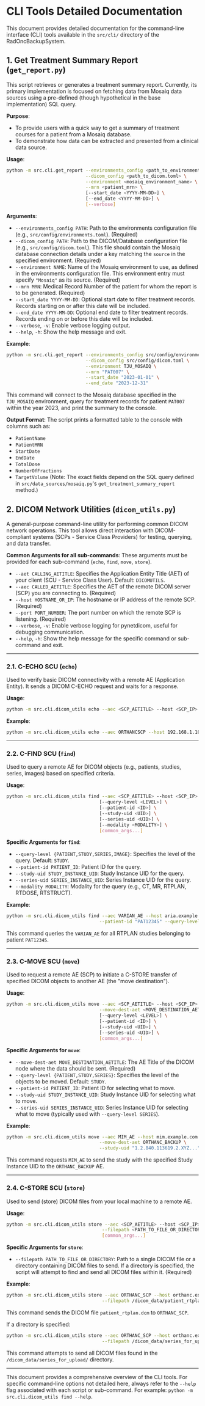 # CLI Tools Detailed Documentation

This document provides detailed documentation for the command-line interface (CLI) tools available in the `src/cli/` directory of the RadOncBackupSystem.

## 1. Get Treatment Summary Report (`get_report.py`)

This script retrieves or generates a treatment summary report. Currently, its primary implementation is focused on fetching data from Mosaiq data sources using a pre-defined (though hypothetical in the base implementation) SQL query.

**Purpose**:
*   To provide users with a quick way to get a summary of treatment courses for a patient from a Mosaiq database.
*   To demonstrate how data can be extracted and presented from a clinical data source.

**Usage**:
```bash
python -m src.cli.get_report --environments_config <path_to_environments.toml> \
                             --dicom_config <path_to_dicom.toml> \
                             --environment <mosaiq_environment_name> \
                             --mrn <patient_mrn> \
                             [--start_date <YYYY-MM-DD>] \
                             [--end_date <YYYY-MM-DD>] \
                             [--verbose]
```

**Arguments**:
*   `--environments_config PATH`: Path to the environments configuration file (e.g., `src/config/environments.toml`). (Required)
*   `--dicom_config PATH`: Path to the DICOM/Database configuration file (e.g., `src/config/dicom.toml`). This file should contain the Mosaiq database connection details under a key matching the `source` in the specified environment. (Required)
*   `--environment NAME`: Name of the Mosaiq environment to use, as defined in the environments configuration file. This environment entry must specify `"Mosaiq"` as its source. (Required)
*   `--mrn MRN`: Medical Record Number of the patient for whom the report is to be generated. (Required)
*   `--start_date YYYY-MM-DD`: Optional start date to filter treatment records. Records starting on or after this date will be included.
*   `--end_date YYYY-MM-DD`: Optional end date to filter treatment records. Records ending on or before this date will be included.
*   `--verbose`, `-v`: Enable verbose logging output.
*   `--help`, `-h`: Show the help message and exit.

**Example**:
```bash
python -m src.cli.get_report --environments_config src/config/environments.toml \
                             --dicom_config src/config/dicom.toml \
                             --environment TJU_MOSAIQ \
                             --mrn "PAT007" \
                             --start_date "2023-01-01" \
                             --end_date "2023-12-31"
```
This command will connect to the Mosaiq database specified in the `TJU_MOSAIQ` environment, query for treatment records for patient `PAT007` within the year 2023, and print the summary to the console.

**Output Format**:
The script prints a formatted table to the console with columns such as:
*   `PatientName`
*   `PatientMRN`
*   `StartDate`
*   `EndDate`
*   `TotalDose`
*   `NumberOfFractions`
*   `TargetVolume`
(Note: The exact fields depend on the SQL query defined in `src/data_sources/mosaiq.py`'s `get_treatment_summary_report` method.)

## 2. DICOM Network Utilities (`dicom_utils.py`)

A general-purpose command-line utility for performing common DICOM network operations. This tool allows direct interaction with DICOM-compliant systems (SCPs - Service Class Providers) for testing, querying, and data transfer.

**Common Arguments for all sub-commands**:
These arguments must be provided for each sub-command (`echo`, `find`, `move`, `store`).
*   `--aet CALLING_AETITLE`: Specifies the Application Entity Title (AET) of your client (SCU - Service Class User). Default: `DICOMUTILS`.
*   `--aec CALLED_AETITLE`: Specifies the AET of the remote DICOM server (SCP) you are connecting to. (Required)
*   `--host HOSTNAME_OR_IP`: The hostname or IP address of the remote SCP. (Required)
*   `--port PORT_NUMBER`: The port number on which the remote SCP is listening. (Required)
*   `--verbose`, `-v`: Enable verbose logging for pynetdicom, useful for debugging communication.
*   `--help`, `-h`: Show the help message for the specific command or sub-command and exit.

---

### 2.1. C-ECHO SCU (`echo`)

Used to verify basic DICOM connectivity with a remote AE (Application Entity). It sends a DICOM C-ECHO request and waits for a response.

**Usage**:
```bash
python -m src.cli.dicom_utils echo --aec <SCP_AETITLE> --host <SCP_IP> --port <SCP_PORT> [common_args...]
```

**Example**:
```bash
python -m src.cli.dicom_utils echo --aec ORTHANCSCP --host 192.168.1.100 --port 4242 --aet MYSCU -v
```

---

### 2.2. C-FIND SCU (`find`)

Used to query a remote AE for DICOM objects (e.g., patients, studies, series, images) based on specified criteria.

**Usage**:
```bash
python -m src.cli.dicom_utils find --aec <SCP_AETITLE> --host <SCP_IP> --port <SCP_PORT> \
                                  [--query-level <LEVEL>] \
                                  [--patient-id <ID>] \
                                  [--study-uid <UID>] \
                                  [--series-uid <UID>] \
                                  [--modality <MODALITY>] \
                                  [common_args...]
```

**Specific Arguments for `find`**:
*   `--query-level {PATIENT,STUDY,SERIES,IMAGE}`: Specifies the level of the query. Default: `STUDY`.
*   `--patient-id PATIENT_ID`: Patient ID for the query.
*   `--study-uid STUDY_INSTANCE_UID`: Study Instance UID for the query.
*   `--series-uid SERIES_INSTANCE_UID`: Series Instance UID for the query.
*   `--modality MODALITY`: Modality for the query (e.g., CT, MR, RTPLAN, RTDOSE, RTSTRUCT).

**Example**:
```bash
python -m src.cli.dicom_utils find --aec VARIAN_AE --host aria.example.com --port 104 \
                                  --patient-id "PAT12345" --query-level STUDY --modality RTPLAN
```
This command queries the `VARIAN_AE` for all RTPLAN studies belonging to patient `PAT12345`.

---

### 2.3. C-MOVE SCU (`move`)

Used to request a remote AE (SCP) to initiate a C-STORE transfer of specified DICOM objects to another AE (the "move destination").

**Usage**:
```bash
python -m src.cli.dicom_utils move --aec <SCP_AETITLE> --host <SCP_IP> --port <SCP_PORT> \
                                  --move-dest-aet <MOVE_DESTINATION_AETITLE> \
                                  [--query-level <LEVEL>] \
                                  [--patient-id <ID>] \
                                  [--study-uid <UID>] \
                                  [--series-uid <UID>] \
                                  [common_args...]
```

**Specific Arguments for `move`**:
*   `--move-dest-aet MOVE_DESTINATION_AETITLE`: The AE Title of the DICOM node where the data should be sent. (Required)
*   `--query-level {PATIENT,STUDY,SERIES}`: Specifies the level of the objects to be moved. Default: `STUDY`.
*   `--patient-id PATIENT_ID`: Patient ID for selecting what to move.
*   `--study-uid STUDY_INSTANCE_UID`: Study Instance UID for selecting what to move.
*   `--series-uid SERIES_INSTANCE_UID`: Series Instance UID for selecting what to move (typically used with `--query-level SERIES`).

**Example**:
```bash
python -m src.cli.dicom_utils move --aec MIM_AE --host mim.example.com --port 104 \
                                  --move-dest-aet ORTHANC_BACKUP \
                                  --study-uid "1.2.840.113619.2.XYZ..."
```
This command requests `MIM_AE` to send the study with the specified Study Instance UID to the `ORTHANC_BACKUP` AE.

---

### 2.4. C-STORE SCU (`store`)

Used to send (store) DICOM files from your local machine to a remote AE.

**Usage**:
```bash
python -m src.cli.dicom_utils store --aec <SCP_AETITLE> --host <SCP_IP> --port <SCP_PORT> \
                                   --filepath <PATH_TO_FILE_OR_DIRECTORY> \
                                   [common_args...]
```

**Specific Arguments for `store`**:
*   `--filepath PATH_TO_FILE_OR_DIRECTORY`: Path to a single DICOM file or a directory containing DICOM files to send. If a directory is specified, the script will attempt to find and send all DICOM files within it. (Required)

**Example**:
```bash
python -m src.cli.dicom_utils store --aec ORTHANC_SCP --host orthanc.example.com --port 4242 \
                                   --filepath /dicom_data/patient_rtplan.dcm
```
This command sends the DICOM file `patient_rtplan.dcm` to `ORTHANC_SCP`.

If a directory is specified:
```bash
python -m src.cli.dicom_utils store --aec ORTHANC_SCP --host orthanc.example.com --port 4242 \
                                   --filepath /dicom_data/series_for_upload/
```
This command attempts to send all DICOM files found in the `/dicom_data/series_for_upload/` directory.

---

This document provides a comprehensive overview of the CLI tools. For specific command-line options not detailed here, always refer to the `--help` flag associated with each script or sub-command.
For example: `python -m src.cli.dicom_utils find --help`.
